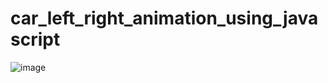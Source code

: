 # car_left_right_animation_using_javascript
![image](https://user-images.githubusercontent.com/114800813/217851619-c642e01c-90ed-4db4-903d-dedc6998f8db.png)
